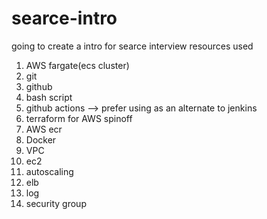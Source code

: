# searce-intro
going to create a intro for searce interview
resources used 
   1. AWS fargate(ecs cluster)
   2. git
   3. github
   4. bash script
   5. github actions --> prefer using as an alternate to jenkins
   6. terraform for AWS spinoff
   7. AWS ecr 
   8. Docker
   9.  VPC
   10. ec2
   11. autoscaling
   12. elb
   13. log 
   14. security group
   
   
